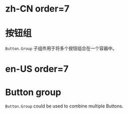 # zh-CN order=7

# 按钮组

`Button.Group` 子组件用于将多个按钮组合在一个容器中。

# en-US order=7

# Button group

`Button.Group` could be used to combine multiple Buttons.
